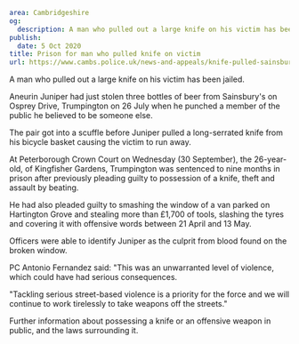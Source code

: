 ```yaml
area: Cambridgeshire
og:
  description: A man who pulled out a large knife on his victim has been jailed.
publish:
  date: 5 Oct 2020
title: Prison for man who pulled knife on victim
url: https://www.cambs.police.uk/news-and-appeals/knife-pulled-sainsburys
```

A man who pulled out a large knife on his victim has been jailed.

Aneurin Juniper had just stolen three bottles of beer from Sainsbury's on Osprey Drive, Trumpington on 26 July when he punched a member of the public he believed to be someone else.

The pair got into a scuffle before Juniper pulled a long-serrated knife from his bicycle basket causing the victim to run away.

At Peterborough Crown Court on Wednesday (30 September), the 26-year-old, of Kingfisher Gardens, Trumpington was sentenced to nine months in prison after previously pleading guilty to possession of a knife, theft and assault by beating.

He had also pleaded guilty to smashing the window of a van parked on Hartington Grove and stealing more than £1,700 of tools, slashing the tyres and covering it with offensive words between 21 April and 13 May.

Officers were able to identify Juniper as the culprit from blood found on the broken window.

PC Antonio Fernandez said: "This was an unwarranted level of violence, which could have had serious consequences.

"Tackling serious street-based violence is a priority for the force and we will continue to work tirelessly to take weapons off the streets."

Further information about possessing a knife or an offensive weapon in public, and the laws surrounding it.
